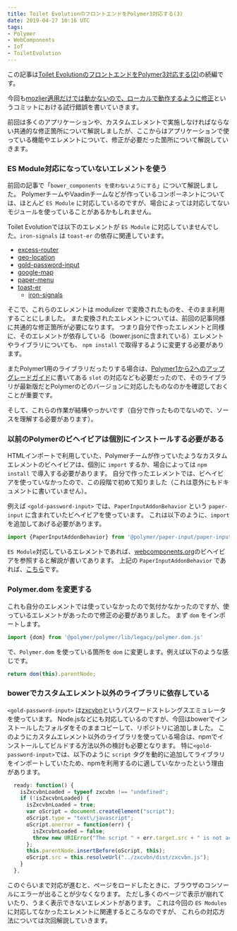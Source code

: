 ```yaml
---
title: Toilet EvolutionのフロントエンドをPolymer3対応する(3)
date: 2019-04-27 10:16 UTC
tags:
- Polymer
- WebComponents
- IoT
- ToiletEvolution
---
```


この記事は[Toilet EvolutionのフロントエンドをPolymer3対応する(2)](/2019/04/26/toilet-evolution-polymer3-vol2.html)の続編です。

今回も[mozlier適用だけでは動かないので、ローカルで動作するように修正](https://github.com/toiletevolution/toiletevolution-server/commit/69e3ab53048a42323db2db3af5da0ef0f7edb498)というコミットにおける試行錯誤を書いていきます。

前回は多くのアプリケーションや、カスタムエレメントで実施しなければならない共通的な修正箇所について解説しましたが、ここからはアプリケーションで使っている機能やエレメントについて、修正が必要だった箇所について解説していきます。

### ES Module対応になっていないエレメントを使う

前回の記事で「`bower_components を使わないようにする`」について解説しました。
PolymerチームやVaadinチームなどが作っているコンポーネントについては、ほとんど `ES Module` に対応しているのですが、場合によっては対応してないモジュールを使っていることがあるかもしれません。

Toilet Evolutionでは以下のエレメントが `ES Module` に対応していませんでした。`iron-signals` は `toast-er` の依存に関連しています。

- [excess-router](https://github.com/atotic/excess-router)
- [geo-location](https://www.webcomponents.org/element/ebidel/geo-location)
- [gold-password-input](https://www.webcomponents.org/element/GeoloeG/gold-password-input)
- [google-map](https://www.webcomponents.org/element/GoogleWebComponents/google-map)
- [paper-menu](https://www.webcomponents.org/element/googlearchive/paper-menu)
- [toast-er](https://github.com/masonlouchart/toast-er)
  - [iron-signals](https://www.webcomponents.org/element/googlearchive/iron-signals)

そこで、これらのエレメントは modulizer で変換されたものを、そのまま利用することにしました。
また変換されたエレメントについては、前回の記事同様に共通的な修正箇所が必要になります。
つまり自分で作ったエレメントと同様に、そのエレメントが依存している（bower.jsonに含まれている）エレメントやライブラリについても、 `npm install` で取得するように変更する必要があります。

またPolymer1用のライブラリだったりする場合は、[Polymer1から2へのアップグレードガイド](https://polymer-library.polymer-project.org/2.0/docs/upgrade)に書いてある `slot` の対応なども必要だったので、そのライブラリが最新版だとPolymerのどのバージョンに対応したものなのかを確認しておくことが重要です。

そして、これらの作業が結構やっかいです（自分で作ったものでないので、ソースを理解する必要があります）。

### 以前のPolymerのビヘイビアは個別にインストールする必要がある

HTMLインポートで利用していた、Polymerチームが作っていたようなカスタムエレメントのビヘイビアは、個別に `import` するか、場合によっては `npm install` で導入する必要があります。
自分で作ったエレメントでは、ビヘイビアを使っていなかったので、この段階で初めて知りました（これは意外にもドキュメントに書いていません）。

例えば `<gold-password-input>` では、`PaperInputAddonBehavior` という `paper-input` に含まれていたビヘイビアを使っています。
これは以下のように、`import` を追加してあげる必要があります。

```js
import {PaperInputAddonBehavior} from '@polymer/paper-input/paper-input-addon-behavior.js';
```

`ES Module`対応しているエレメントであれば、[webcomponents.org](https://www.webcomponents.org)のビヘイビアを参照すると解説が書いてあります。
上記の `PaperInputAddonBehavior` であれば、[こちら](https://www.webcomponents.org/element/@polymer/paper-input/behaviors/PaperInputAddonBehavior)です。

### Polymer.dom を変更する

これも自分のエレメントでは使っていなかったので気付かなかったのですが、使っているエレメントがあったので修正の必要がありました。
まず `dom` をインポートします。

```js
import {dom} from '@polymer/polymer/lib/legacy/polymer.dom.js'
```

で、`Polymer.dom` を使っている箇所を `dom` に変更します。例えば以下のような感じです。

```js
return dom(this).parentNode;
```

### bowerでカスタムエレメント以外のライブラリに依存している

`<gold-password-input>` は[zxcvbn](https://github.com/dropbox/zxcvbn)というパスワードストレングスエミュレータを使っています。
Node.jsなどにも対応しているのですが、今回はbowerでインストールしたフォルダをそのままコピーして、リポジトリに追加しました。
このようにカスタムエレメント以外のライブラリを使っている場合は、npmでインストールしてビルドする方法以外の検討も必要となります。
特に`<gold-password-input>`では、以下のように `script` タグを動的に追加してライブラリをインポートしていたため、npmを利用するのに適していなかったという理由があります。

```js
  ready: function() {
    isZxcvbnLoaded = typeof zxcvbn !== "undefined";
    if (!isZxcvbnLoaded) {
      isZxcvbnLoaded = true;
      var oScript = document.createElement("script");
      oScript.type = "text\/javascript";
      oScript.onerror = function(err) {
        isZxcvbnLoaded = false;
        throw new URIError("The script " + err.target.src + " is not accessible.");
      };
      this.parentNode.insertBefore(oScript, this);
      oScript.src = this.resolveUrl("../zxcvbn/dist/zxcvbn.js");
    }
  },
```

このぐらいまで対応が進むと、ページをロードしたときに、ブラウザのコンソールにエラーが出ることが少なくなります。
ただし多くのページで表示が崩れていたり、うまく表示できないエレメントがあります。
これは今回の `ES Modules` に対応してなかったエレメントに関連するところなのですが、
これらの対応方法については次回解説していきます。
